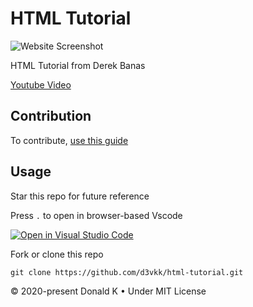 # HTML Tutorial

![Website Screenshot](https://github.com/d3vkk/html-tutorial/blob/master/screenshot.png)

HTML Tutorial from Derek Banas

[Youtube Video](https://www.youtube.com/watch?v=kDyJN7qQETA)

## Contribution

To contribute, [use this guide](https://github.com/d3vkk/open-source/blob/master/CONTRIBUTING.md)

## Usage

Star this repo for future reference

Press `.` to open in browser-based Vscode

[![Open in Visual Studio Code](https://open.vscode.dev/badges/open-in-vscode.svg)](https://open.vscode.dev/d3vkk/html-tutorial)

Fork or clone this repo
```
git clone https://github.com/d3vkk/html-tutorial.git
```

© 2020-present Donald K • Under MIT License
